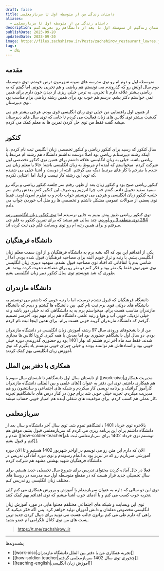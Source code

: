```yaml
---
draft: false
title: داستان زندگی من از متوسطه اول تا سربازمعلمی
aliases:
  - داستان زندگی من از متوسطه اول تا سربازمعلمی
description: سلام، من زکریا شیرمحمدلی هستم و توی این پست میخوام داستان زندگیم از متوسطه اول تا بعد از دانشگاهم رو تعریف کنم.
publishDate: 2023-09-20
updatedDate: 2023-09-20
image: https://files.zachshirow.ir/Posts/zachshirow_restaurant_lowres.jpg
tags:
  - بلاگ
---
```



## مقدمه

متوسطه اول و دوم ام رو توی مدرسه های نمونه شهرمون درس خوندم. توی متوسطه دوم سال اولش رو که گذروندم می تونستم هم ریاضی و هم تجربی بخونم. اما گفتم که به ریاضی بیشتر علاقه دارم تا تجربی. یه ترس خیلی ریزی از دیدن خون دارم برای همین نمی خواستم دکتر بشم. درسم هم خوب بود برای همین رشته ریاضی برام مناسب بود توی دبیرستان. 

از همون اول راهنمایی من خیلی توی زبان انگلیسی قوی بودم. هرچی بیشتر هم می گذشت بیشتر توی کلاس های زبان فعالیت می کردم تا جایی که توی سال های دبیرستان میشه گفت فقط من توی حل کردن تمرین ها به معلم کمک می کردم. 

## کنکور

سال کنکور که رسید برای کنکور ریاضی و کنکور تخصصی زبان انگلیس ثبت نام کردم. با اینکه رشته دبیرستانم ریاضی بود اصلا دوست نداشتم دانشگاه هم رشته ام مرتبط با ریاضی باشه. خیلی به زبان انگلیسی علاقه داشتم برای همین توی کنکور تخصصی اون شرکت کردم. میخواستم که آینده ام مربوط به زبان انگلیسی باشه؛ حالا یا معلم زبان می شدم یا مترجم یا کار های مرتبط دیگه می گرفتم. البته از دوست و آشنا خیلی می شنیدم که توی این رشته کار نیست و اینا، اما اعتنایی نکردم. 

کنکور ریاضی صبح بود و کنکور زبان بعد از ظهر. رفتم سر جلسه کنکور ریاضی و برگه رو سفید سفید تحویل دادم. گفتم خب چرا انرژیم رو صرف این کنکور کنم. بعدش رفتم سر جلسه کنکور زبان انگلیسی و هرچی می تونستم جواب دادم و به نظرم آسون اومد. فقط توی بعضی از سوالات عمومی مشکل داشتم و تخصصی ها رو مثل آب خوردن جواب می دادم.

توی کنکور ریاضی طبق پیش بینیم به جایی نرسیدم اما [توی کنکور زبان انگلیسی رتبه 284 توی منطقه 3 رو آوردم](https://www.kanoon.ir/Public/StudentProfile/954890663). چند سالی هم میشد که برای تمرین کنکور به قلم چی میرفتم و برای همین رتبه ام رو توی وبسایت قلم چی ثبت کرده اند. 

## دانشگاه فرهنگیان

یکی از اهدافم این بود که اگه بشه برم به دانشگاه فرهنگیان و از اون سمت معلم زبان انگلیسی بشم. با رتبه و تراز خوبم البته برای مصاحبه فرهنگیان قبول شده بودم. اما از شانس بدم یا اتفاقاتی که افتاد توی مصاحبه قبول نشدم. سهمیه دبیری زبان انگلیسی توی شهرمون فقط یک نفر بود و فکر کنم دو نفر رو برای مصاحبه دعوت کرده بودند. هر طوری که شد نتونستم توی سال کنکور دبیر زبان انگلیسی بشم. 

## دانشگاه مازندران

دانشگاه فرهنگیان که قبول نشدم درست، اما با رتبه خوبی که داشتم می تونستم به دانشگاه های دولتی قوی برم ثبت نام کنم. بین دانشگاه ها گشتم و دیدم که دانشگاه مازندران مناسب هست برام. میخواستم برم به یه دانشگاهی که نه خیلی دور باشه و نه خیلی نزدیک. خوبی آب و هوا و رتبه علمی دانشگاه هم برام مهم بود. آخرسر تصمیم گرفتم که دانشگاه مازندران گزینه خوبی هست برام. برای همین اینجا ثبت نام کردم. 

من از دانشجوهای ورودی سال 97 رشته آموزش زبان انگلیسی در دانشگاه مازندران بودم. دو سال اول دانشگاهم حضوری بود اما بعدش با همه گیری کرونا کلاس ها مجازی شدند. فقط سه ماه آخر ترم هشتم که بهار 1401 بود رو حضوری گذروندم. دوره خیلی خوبی بود و استادهاش هم توانمند بودند و خیلی چیزای خوبی تونستم یاد بگیرم که توی آموزش زبان انگلیسی بهم کمک کردند. 

## همکاری با دفتر بین الملل

از تابستان سال اول دانشگاهم تا تابستان سال سوم با [[work-oisc|مدیریت همکاری های علمی و بین المللی دانشگاه مازندران]] هم همکاری داشتم. توی این دفتر به عنوان کارآموز گرافیک و برنامه نویسی کار میکردم و شبکه های اجتماعی و سایتشون رو هم مدیریت میکردم. تجربه خیلی خوبی شد برام چون در کنار درس های دانشگاهیم تجربه کار عملی هم کسب کردم. برای موقعیت های شغلی آینده هم امتیاز خوبی حساب میشد. 

## سربازمعلمی

بالاخره توی خرداد 1401 دانشگاهم تموم شد. توی سال آخر دانشگاه و سال بعد از دانشگاه داشتم برای این برنامه ریزی می کردم که سربازمعلمی قبول بشم. موفق هم شدم و [[how-soldier-teacher|تونستم توی خرداد 1402 برای سربازمعلمی ثبت نام کنم و قبول بشم]].

الان که دارم این متن رو می نویسم در اواخر شهریور 1402 هستیم و تا الان دوره آموزشی سربازیم رو که در تبریز بود به اتمام رسوندم و توی دوره آمادگی تدریس در دانشگاه فرهنگیان شهید بهشتی مشهد هم شرکت کردم. 

فعلا در حال آماده کردن محتوای تدریس برای شروع سال تحصیلی جدید هستم. برای سال تحصیلی جدید قرار هست که در مقطع متوسطه اول سه مدرسه در روستا های مختلف زبان انگلیسی رو تدریس کنم. 

توی این دو سالی که دارم به عنوان سربازمعلم با آموزش و پرورش همکاری می کنم کلی تجربه خوب کسب می کنم و با آدمای خوب آشنا میشم که توی اهدافم بهم کمک کنند. 

توی این وبسایت و شبکه های اجتماعی مختلفم محتوا هایی در مورد آموزش زبان انگلیسی مخصوص معلمان و دانش آموزان تولید خواهم کرد. پس اگه فکر میکنید که راهی که دارم طی می کنم براتون جالب هست می تونید برای دنبال کردن جدید ترین پست های من توی کانال تلگرامی ام عضو بشید. 

> https://t.me/zachshirow_ir




---
پشت‌وند‌ها
- [[work-oisc|تجربه همکاری من با دفتر بین الملل دانشگاه مازندران]]
- [[how-soldier-teacher|چجوری توی سال 1402 سربازمعلمی گرفتم]]
- [[teaching-english|آموزش زبان انگلیسی]]
